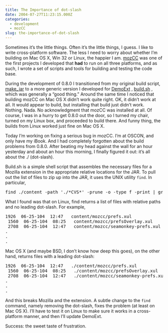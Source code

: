 ```yaml
---
title: The Importance of dot-slash
date: 2004-07-27T11:23:15.000Z
categories:
  - development
  - mozCC
slug: the-importance-of-dot-slash
---
```

Sometimes it’s the little things. Often it’s the little things, I guess. I like to write cross-platform software. The less I need to worry about whether I’m building on Mac OS X, Win 32 or Linux, the happier I am. [mozCC][1]  was one of the first projects I developed that **had** to run on all three platforms, and as such, I wrote a set of scripts and tools for building and testing the code base.

During the development of 0.8.0 I transitioned from my original build script, [make_jar][2]  to a more generic version I developed for [DemoExt][3] , [build.sh][4] , which was generally a “good thing.” Around the same time I noticed that building mozCC on Mac OS X didn’t work quite right. OK, it didn’t work at all. It would appear to build, but installing that build just didn’t work. Nothing. Nada. No acknowledgment that mozCC was installed at all. Of course, I was in a hurry to get 0.8.0 out the door, so I turned my chair, turned on my Linux box, and proceeded to build there. And funny thing, the builds from Linux worked just fine on Mac OS X.

Today I’m working on fixing a serious bug in mozCC. I’m at OSCON, and only have my iBook. And I had completely forgotten about the build problems from 0.8.0. After beating my head against the wall for an hour yesterday and about an hour this morning, I finally figured it out: it’s all about the ./ (dot-slash).

Build.sh is a simple shell script that assembles the necessary files for a Mozilla extension in the appropriate relative locations for the JAR. To pull out the list of files to zip up into the JAR, it uses the UNIX utility `find`. In particular,

<pre class="literal-block">find ./content -path './*CVS*' -prune -o -type f -print | grep -v ~
</pre>

What I found was that on Linux, find returns a list of files with relative paths and no leading dot-slash. For example,

<pre class="literal-block">1926  06-25-104  12:47   content/mozcc/prefs.xul
 1560  06-25-104  08:25   content/mozcc/prefsOverlay.xul
 2708  06-25-104  12:47   content/mozcc/seamonkey-prefs.xul
.
.
.
</pre>

Mac OS X (and maybe BSD, I don’t know how deep this goes), on the other hand, returns files with a leading dot-slash:

<pre class="literal-block">1926  06-25-104  12:47   ./content/mozcc/prefs.xul
 1560  06-25-104  08:25   ./content/mozcc/prefsOverlay.xul
 2708  06-25-104  12:47   ./content/mozcc/seamonkey-prefs.xul
.
.
.
</pre>

And this breaks Mozilla and the extension. A subtle change to the `find` command, namely removing the dot-slash, fixes the problem (at least on Mac OS X). I’ll have to test it on Linux to make sure it works in a cross-platform manner, and then I’ll update DemoExt.

Success: the sweet taste of frustration.



 [1]: http://yergler.net/projects/mozcc
 [2]: http://yergler.net/cvs/viewcvs.cgi/mozcc/make_jar?rev=1.3&content-type=text/vnd.viewcvs-markup
 [3]: http://yergler.net/blog/archives/2004/05/20/writing-mozilla-extensions
 [4]: http://yergler.net/cvs/viewcvs.cgi/demoext/browser/build.sh?rev=HEAD&content-type=text/vnd.viewcvs-markup
